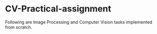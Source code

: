 # CV-Practical-assignment

Following are Image Processing and Computer Vision tasks implemented from scratch.
